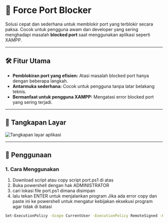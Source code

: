 # 🚀 Force Port Blocker
Solusi cepat dan sederhana untuk memblokir port yang terblokir secara paksa. Cocok untuk pengguna awam dan developer yang sering menghadapi masalah **blocked port** saat menggunakan aplikasi seperti XAMPP.

---

## 🛠️ Fitur Utama
- **Pemblokiran port yang efisien:** Atasi masalah blocked port hanya dengan beberapa langkah.
- **Antarmuka sederhana:** Cocok untuk pengguna tanpa latar belakang teknis.
- **Bermanfaat untuk pengguna XAMPP:** Mengatasi error blocked port yang sering terjadi.
---

## 📸 Tangkapan Layar
![Tangkapan layar aplikasi](https://via.placeholder.com/800x400.png?text=Tambahkan+tangkapan+layar+aplikasi)

---

## 🚀 Penggunaan
### 1. **Cara Menggunakan**
1. Download script atau copy script port.ps1 di atas
2. Buka powershell dengan hak ADMINISTRATOR
3. cari lokasi file port.ps1 dimana disimpan
4. lalu tekan ENTER untuk menjalankan program
Jika ada error copy dan paste ini ke powershell untuk mengatur kebijakan eksekusi program agar tidak di batasi
```bash
Set-ExecutionPolicy -Scope CurrentUser -ExecutionPolicy RemoteSigned -Force
